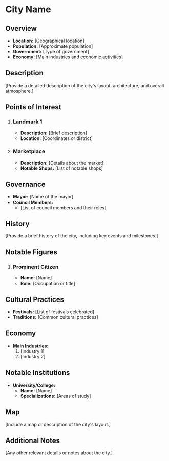 # City Name

## Overview
- **Location:** [Geographical location]
- **Population:** [Approximate population]
- **Government:** [Type of government]
- **Economy:** [Main industries and economic activities]

## Description
[Provide a detailed description of the city's layout, architecture, and overall atmosphere.]

## Points of Interest
1. ### Landmark 1
   - **Description:** [Brief description]
   - **Location:** [Coordinates or district]

2. ### Marketplace
   - **Description:** [Details about the market]
   - **Notable Shops:** [List of notable shops]

## Governance
- **Mayor:** [Name of the mayor]
- **Council Members:**
  - [List of council members and their roles]

## History
[Provide a brief history of the city, including key events and milestones.]

## Notable Figures
1. ### Prominent Citizen
   - **Name:** [Name]
   - **Role:** [Occupation or title]

## Cultural Practices
- **Festivals:** [List of festivals celebrated]
- **Traditions:** [Common cultural practices]

## Economy
- **Main Industries:**
  1. [Industry 1]
  2. [Industry 2]

## Notable Institutions
- **University/College:**
  - **Name:** [Name]
  - **Specializations:** [Areas of study]

## Map
[Include a map or description of the city's layout.]

## Additional Notes
[Any other relevant details or notes about the city.]
